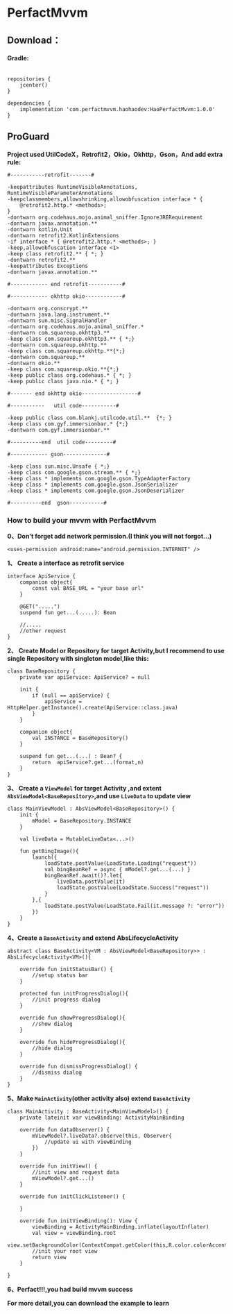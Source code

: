 # PerfactMvvm



## Download：

#### Gradle:
```

repositories {
    jcenter()
}

dependencies {
    implementation 'com.perfactmvvm.haohaodev:HaoPerfactMvvm:1.0.0'
}

```

## ProGuard

**Project used UtilCodeX，Retrofit2，Okio，Okhttp，Gson，And add extra rule:**

```
#-----------retrofit-------#

-keepattributes RuntimeVisibleAnnotations, RuntimeVisibleParameterAnnotations
-keepclassmembers,allowshrinking,allowobfuscation interface * {
    @retrofit2.http.* <methods>;
}
-dontwarn org.codehaus.mojo.animal_sniffer.IgnoreJRERequirement
-dontwarn javax.annotation.**
-dontwarn kotlin.Unit
-dontwarn retrofit2.KotlinExtensions
-if interface * { @retrofit2.http.* <methods>; }
-keep,allowobfuscation interface <1>
-keep class retrofit2.** { *; }
-dontwarn retrofit2.**
-keepattributes Exceptions
-dontwarn javax.annotation.**

#------------ end retrofit-----------#

#------------ okhttp okio------------#

-dontwarn org.conscrypt.**
-dontwarn java.lang.instrument.**
-dontwarn sun.misc.SignalHandler
-dontwarn org.codehaus.mojo.animal_sniffer.*
-dontwarn com.squareup.okhttp3.**
-keep class com.squareup.okhttp3.** { *;}
-dontwarn com.squareup.okhttp.**
-keep class com.squareup.okhttp.**{*;}
-dontwarn com.squareup.**
-dontwarn okio.**
-keep class com.squareup.okio.**{*;}
-keep public class org.codehaus.* { *; }
-keep public class java.nio.* { *; }

#------- end okhttp okio------------------#

#-----------   util code-----------#

-keep public class com.blankj.utilcode.util.**  {*; }
-keep class com.gyf.immersionbar.* {*;}
-dontwarn com.gyf.immersionbar.**

#----------end  util code---------#

#------------ gson--------------#

-keep class sun.misc.Unsafe { *;}
-keep class com.google.gson.stream.** { *;}
-keep class * implements com.google.gson.TypeAdapterFactory
-keep class * implements com.google.gson.JsonSerializer
-keep class * implements com.google.gson.JsonDeserializer

#----------end  gson-----------#
```

### How to build your mvvm with PerfactMvvm

**0、Don't forget add network permission.(I think you will not forgot...)**

```<uses-permission android:name="android.permission.INTERNET" />```


**1、 Create a interface as retrofit service**

```
interface ApiService {
    companion object{
        const val BASE_URL = "your base url"
    }

    @GET(".....")
    suspend fun get...(.....): Bean
    
    //.....
    //other request
}
```


**2、 Create Model or Repository for target Activity,but I recommend to use single Repository with singleton model,like this:**

```
class BaseRepository {
    private var apiService: ApiService? = null

    init {
        if (null == apiService) {
            apiService = HttpHelper.getInstance().create(ApiService::class.java)
        }
    }

    companion object{
        val INSTANCE = BaseRepository()
    }

    suspend fun get...(...) : Bean? {
        return  apiService?.get...(format,n)
    }
}
```


**3、 Create a `ViewModel` for target Activity ,and extent `AbsViewModel<BaseRepository>`,and use `LiveData` to update view**

```
class MainViewModel : AbsViewModel<BaseRepository>() {
    init {
        mModel = BaseRepository.INSTANCE
    }
    
    val liveData = MutableLiveData<...>()

    fun getBingImage(){
        launch({
            loadState.postValue(LoadState.Loading("request"))
            val bingBeanRef = async { mModel?.get...(...) }
            bingBeanRef.await()?.let{
                liveData.postValue(it)
                loadState.postValue(LoadState.Success("request"))
            }
        },{
            loadState.postValue(LoadState.Fail(it.message ?: "error"))
        })
    }
}
```


**4、Create a `BaseActivity` and extend AbsLifecycleActivity**

```
abstract class BaseActivity<VM : AbsViewModel<BaseRepository>> : AbsLifecycleActivity<VM>(){

    override fun initStatusBar() {
        //setup status bar
    }

    protected fun initProgressDialog(){
        //init progress dialog
    }

    override fun showProgressDialog(){
        //show dialog
    }

    override fun hideProgressDialog(){
        //hide dialog
    }

    override fun dismissProgressDialog() {
        //dismiss dialog
    }
}
```


**5、Make `MainActivity`(other activity also) extend `BaseActivity`**

```
class MainActivity : BaseActivity<MainViewModel>() {
    private lateinit var viewBinding: ActivityMainBinding

    override fun dataObserver() {
        mViewModel?.liveData?.observe(this, Observer{
            //update ui with viewBinding
        })
    }

    override fun initView() {
        //init view and request data
        mViewModel?.get...()
    }

    override fun initClickListener() {

    }

    override fun initViewBinding(): View {
        viewBinding = ActivityMainBinding.inflate(layoutInflater)
        val view = viewBinding.root
        view.setBackgroundColor(ContextCompat.getColor(this,R.color.colorAccent))
        //init your root view
        return view
    }

}
```


**6、Perfact!!!,you had build mvvm success**


**For more detail,you can download the example to learn**


